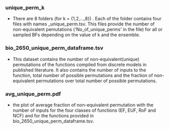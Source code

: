 ### unique_perm_k
- There are 8 folders (for k = {1,2,...,8}) . Each of the folder contains four files with names <ensemble>_unique_perm.tsv. This files
  provide the number of non-equivalent pemutations ('No_of_unique_perms' in the file) for all or sampled BFs depending on the value of k
  and the ensemble.
### bio_2650_unique_perm_dataframe.tsv
- This dataset contains the number of non-equivalent(unique) permutations of the functions compiled from discrete models in published literature. It also contains the number of inputs to the function, total number of possible permutations and the fraction of non-equivalent
permutations over total number of possible permutations.
### avg_unique_perm.pdf
- the plot of average fraction of non-equivalent permutation with the number of inputs for the four classes of functions (EF, EUF, RoF and NCF) and for the functions provided in bio_2650_unique_perm_dataframe.tsv.

